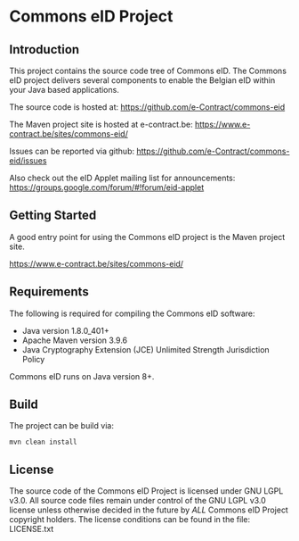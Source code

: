 # Commons eID Project


## Introduction

This project contains the source code tree of Commons eID.
The Commons eID project delivers several components to enable the Belgian eID within your Java based applications.

The source code is hosted at: https://github.com/e-Contract/commons-eid

The Maven project site is hosted at e-contract.be: https://www.e-contract.be/sites/commons-eid/

Issues can be reported via github: https://github.com/e-Contract/commons-eid/issues

Also check out the eID Applet mailing list for announcements: https://groups.google.com/forum/#!forum/eid-applet


## Getting Started

A good entry point for using the Commons eID project is the Maven project site.

https://www.e-contract.be/sites/commons-eid/


## Requirements

The following is required for compiling the Commons eID software:

* Java version 1.8.0_401+
* Apache Maven version 3.9.6
* Java Cryptography Extension (JCE) Unlimited Strength Jurisdiction Policy

Commons eID runs on Java version 8+.


## Build

The project can be build via:

```shell
mvn clean install
```


## License

The source code of the Commons eID Project is licensed under GNU LGPL v3.0.
All source code files remain under control of the GNU LGPL v3.0 license 
unless otherwise decided in the future by _ALL_ Commons eID Project 
copyright holders.
The license conditions can be found in the file: LICENSE.txt
